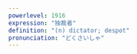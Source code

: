 ```yaml
---
powerlevel: 1916
expression: "独裁者"
definition: "(n) dictator; despot"
pronunciation: "どくさいしゃ"
---
```

